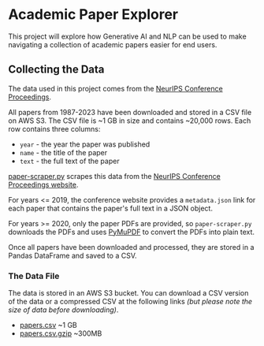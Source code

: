 # Academic Paper Explorer

This project will explore how Generative AI and NLP can be used to make navigating a collection of academic papers easier for end users.

## Collecting the Data

The data used in this project comes from the [NeurIPS Conference Proceedings](https://papers.nips.cc/).

All papers from 1987-2023 have been downloaded and stored in a CSV file on AWS S3. The CSV file is ~1 GB in size and contains ~20,000 rows. Each row contains three columns:

 - `year` - the year the paper was published
 - `name` - the title of the paper
 - `text` - the full text of the paper

[paper-scraper.py](https://github.com/tylerfreckmann/academic-paper-explorer/blob/main/paper-scraper.py) scrapes this data from the [NeurIPS Conference Proceedings website](https://papers.nips.cc/).

For years <= 2019, the conference website provides a `metadata.json` link for each paper that contains the paper's full text in a JSON object.

For years >= 2020, only the paper PDFs are provided, so `paper-scraper.py` downloads the PDFs and uses [PyMuPDF](https://pymupdf.readthedocs.io/en/latest/index.html) to convert the PDFs into plain text.

Once all papers have been downloaded and processed, they are stored in a Pandas DataFrame and saved to a CSV.

### The Data File

The data is stored in an AWS S3 bucket. You can download a CSV version of the data or a compressed CSV at the following links _(but please note the size of data before downloading)_.

 - [papers.csv](https://academic-paper-explorer.s3.us-east-2.amazonaws.com/papers.csv) ~1 GB
 - [papers.csv.gzip](https://academic-paper-explorer.s3.us-east-2.amazonaws.com/papers.csv.gz) ~300MB

